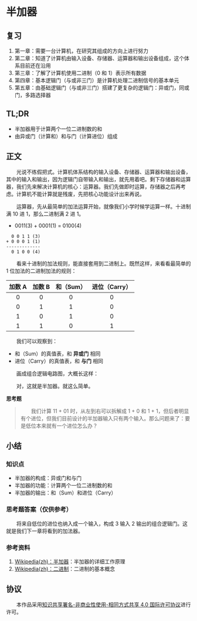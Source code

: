 # 半加器

## 复习

1. 第一章：需要一台计算机，在研究其组成的方向上进行努力
2. 第二章：知道了计算机由输入设备、存储器、运算器和输出设备组成，这个体系目前还在沿用
3. 第三章：了解了计算机使用二进制（0 和 1）表示所有数据
4. 第四章：基本逻辑门（与或非三门）是计算机处理二进制信号的基本单元
5. 第五章：由基础逻辑门（与或非三门）搭建了更复杂的逻辑门：异或门，同或门，多路选择器

## TL;DR

- 半加器用于计算两个一位二进制数的和
- 由异或门（计算和）和与门（计算进位）组成

## 正文

　　光说不练假把式。计算机体系结构的输入设备、存储器、运算器和输出设备，其中的输入和输出，因为逻辑门自带输入和输出，就先用着吧。剩下存储器和运算器，我们先来解决计算机的核心：运算器。我们先做即时运算，存储器之后再考虑。计算机不能计算就是残废，先把核心功能设计出来再说。

　　运算器，先从最简单的加法运算开始，就像我们小学时候学运算一样。十进制满 10 进 1，那么二进制满 2 进 1。

- 0011(3) + 0001(1) = 0100(4)

```
  0 0 1 1 (3)
+ 0 0 0 1 (1)
-------------
  0 1 0 0 (4)
```

　　看来十进制的加法规则，能直接套用到二进制上。既然这样，来看看最简单的 1 位加法的二进制加法的规则：

| 加数 A | 加数 B | 和（Sum） | 进位（Carry） |
|:-----:|:-----:|:---------:|:-------------:|
|   0   |   0   |     0     |       0       |
|   0   |   1   |     1     |       0       |
|   1   |   0   |     1     |       0       |
|   1   |   1   |     0     |       1       |

　　我们可以观察到：

- 和（Sum）的真值表，和 **异或门** 相同
- 进位（Carry）的真值表，和 **与门** 相同

　　画成组合逻辑电路图，大概长这样：

　　对，这就是半加器。就这么简单。

**思考题**

> 　　我们计算 11 + 01 时，从左到右可以拆解成 1 + 0 和 1 + 1，但后者明显有个进位，但我们目前设计的半加器输入只有两个输入。那么问题来了：要是低位本来就有一个进位怎么办？

## 小结

### 知识点

- 半加器的构成：异或门和与门
- 半加器的功能：计算两个一位二进制数的和
- 半加器的输出：和（Sum）和进位（Carry）

### 思考题答案（仅供参考）

　　将来自低位的进位也纳入成一个输入，构成 3 输入 2 输出的组合逻辑门。这就是我们下一章将看到的加法器。

### 参考资料

1. [Wikipedia(zh)：半加器](https://zh.wikipedia.org/wiki/%E5%8D%8A%E5%8A%A0%E5%99%A8)：半加器的详细工作原理
2. [Wikipedia(zh)：二进制](https://zh.wikipedia.org/wiki/%E4%BA%8C%E8%BF%9B%E5%88%B6)：二进制的基本概念

## 协议

　　本作品采用[知识共享署名-非商业性使用-相同方式共享 4.0 国际许可协议](https://creativecommons.org/licenses/by-nc-sa/4.0/deed.zh)进行许可。
